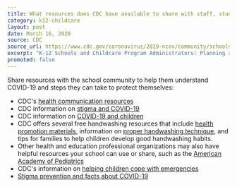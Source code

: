 ```yaml
---
title: What resources does CDC have available to share with staff, students, and parents?
category: k12-childcare
layout: post
date: March 16, 2020
source: CDC
source_url: https://www.cdc.gov/coronavirus/2019-ncov/community/schools-childcare/schools-faq.html
excerpt: "K-12 Schools and Childcare Program Administrators: Planning and Preparedness"
promoted: false
---
```


Share resources with the school community to help them understand COVID-19 and steps they can take to protect themselves:

* CDC's [health communication resources](https://www.cdc.gov/coronavirus/2019-ncov/communication/index.html)
* CDC information on [stigma and COVID-19](https://www.cdc.gov/coronavirus/2019-ncov/about/related-stigma.html)
* CDC information on [COVID-19 and children](https://www.cdc.gov/coronavirus/2019-ncov/specific-groups/children-faq.html)
* CDC offers several free handwashing resources that include [health promotion materials](http://www.cdc.gov/handwashing/materials.html), information on [proper handwashing technique](https://www.cdc.gov/handwashing/when-how-handwashing.html), and tips for families to help children develop good handwashing habits.
* Other health and education professional organizations may also have helpful resources your school can use or share, such as the [American Academy of Pediatrics](https://www.healthychildren.org/English/family-life/work-play/Pages/When-to-Keep-Your-Child-Home-from-Child-Care.aspx)
* CDC's information on [helping children cope with emergencies](https://www.cdc.gov/childrenindisasters/helping-children-cope.html)
* [Stigma prevention and facts about COVID-19](https://www.cdc.gov/coronavirus/2019-ncov/about/related-stigma.html)
